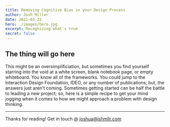 ```yaml
---
title: Removing Cognitive Bias in your Design Process
author: Josh Miller
date: 2021-03-22
hero: ./images/hero.jpg
excerpt: Recognizing what's true
secret: false
---
```


## The thing will go here

This might be an oversimplificiation, but sometimes you find yourself starring into the void at a white screen, blank notebook page, or empty whiteboard. You know all of the frameworks. You could jump to the Interaction Design Foundation, IDEO, or any number of publications; but, the answers just aren't coming.
Sometimes getting started can be half the battle to leading a new project; so, here is a simple recipe to get your mind jogging when it comes to how we might approach a problem with design thinking.

---
Thanks for reading!
Get in touch @ [joshua@jshmllr.com](mailto:joshua@jshmllr.com)
